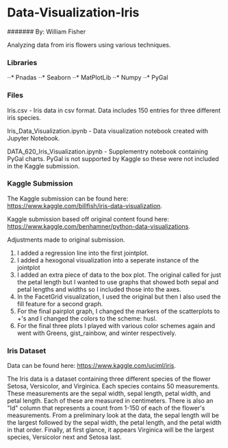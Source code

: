 # Data-Visualization-Iris
####### By: William Fisher

Analyzing data from iris flowers using various techniques.

### Libraries

⋅⋅* Pnadas
⋅⋅* Seaborn
⋅⋅* MatPlotLib
⋅⋅* Numpy
⋅⋅* PyGal

### Files

Iris.csv - Iris data in csv format. Data includes 150 entries for three different iris species.

Iris_Data_Visualization.ipynb - Data visualization notebook created with Jupyter Notebook.

DATA_620_Iris_Visualization.ipynb - Supplementry notebook containing PyGal charts.  PyGal is not supported by Kaggle so these were not included in the Kaggle submission.

### Kaggle Submission

The Kaggle submission can be found here: https://www.kaggle.com/billfish/iris-data-visualization.

Kaggle submission based off original content found here: https://www.kaggle.com/benhamner/python-data-visualizations.

Adjustments made to original submission.
1) I added a regression line into the first jointplot.
2) I added a hexogonal visualization into a seperate instance of the jointplot
3) I added an extra piece of data to the box plot.  The original called for just the petal length but I wanted to use graphs that showed both sepal and petal lengths and widths so I included those into the axes.
4) In the FacetGrid visualization, I used the original but then I also used the fill feature for a second graph.
5) For the final pairplot graph, I changed the markers of the scatterplots to +'s and I changed the colors to the scheme: husl.
6) For the final three plots I played with various color schemes again and went with Greens, gist_rainbow, and winter respectively.

### Iris Dataset

Data can be found here: https://www.kaggle.com/uciml/iris.

The Iris data is a dataset containing three different species of the flower Setosa, Versicolor, and Virginica.  Each species contains 50 measurements.  These measurements are the sepal width, sepal length, petal width, and petal length.  Each of these are measured in centimeters.  There is also an "Id" column that represents a count from 1-150 of each of the flower's measurements.  From a preliminary look at the data, the sepal length will be the largest followed by the sepal width, the petal length, and the petal width in that order.  Finally, at first glance, it appears Virginica will be the largest species, Versicolor next and Setosa last.
